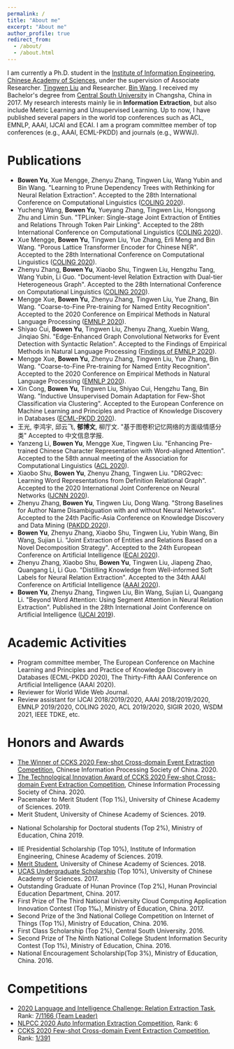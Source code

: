 ```yaml
---
permalink: /
title: "About me"
excerpt: "About me"
author_profile: true
redirect_from: 
  - /about/
  - /about.html
---
```

I am currently a Ph.D. student in the [Institute of Information Engineering](https://iie.ac.cn/), [Chinese Academy of Sciences](https://ucas.ac.cn/), under the supervision of Associate Researcher. [Tingwen Liu](https://scholar.google.com/citations?user=JqOOSuIAAAAJ) and Researcher. [Bin Wang](https://scholar.google.com/citations?user=tDajnHEAAAAJ). I received my Bachelor's degree from [Central South University](http://en.csu.edu.cn) in Changsha, China in 2017. My research interests mainly lie in **Information Extraction**, but also include Metric Learning and Unsupervised Learning. Up to now, I have published several papers in the world top conferences such as ACL, EMNLP, AAAI, IJCAI and ECAI. I am a program committee member of top conferences (e.g., AAAI, ECML-PKDD) and journals (e.g., WWWJ).

<!-- title: "About me ([Curriculum Vitae](https://lijian.ac.cn/files/cv/UCAS_PhD_lijian.pdf))" -->

<!-- # Research -->

<!-- Indeed, my works focus on **Relation Extraction** and scalable **optimization** tools for them, to channel theory and algorithms into applications. -->

# Publications
* **Bowen Yu**, Xue Mengge, Zhenyu Zhang, Tingwen Liu, Wang Yubin and Bin Wang. "Learning to Prune Dependency Trees with Rethinking for Neural Relation Extraction". Accepted to the 28th International Conference on Computational Linguistics ([COLING 2020](https://coling2020.org)).
* Yucheng Wang, **Bowen Yu**, Yueyang Zhang, Tingwen Liu, Hongsong Zhu and Limin Sun. "TPLinker: Single-stage Joint Extraction of Entities and Relations Through Token Pair Linking". Accepted to the 28th International Conference on Computational Linguistics ([COLING 2020](https://coling2020.org)).
* Xue Mengge, **Bowen Yu**, Tingwen Liu, Yue Zhang, Erli Meng and Bin Wang. "Porous Lattice Transformer Encoder for Chinese NER". Accepted to the 28th International Conference on Computational Linguistics ([COLING 2020](https://coling2020.org)).
* Zhenyu Zhang, **Bowen Yu**, Xiaobo Shu, Tingwen Liu, Hengzhu Tang, Wang Yubin, Li Guo. "Document-level Relation Extraction with Dual-tier Heterogeneous Graph". Accepted to the 28th International Conference on Computational Linguistics ([COLING 2020](https://coling2020.org)).
* Mengge Xue, **Bowen Yu**, Zhenyu Zhang, Tingwen Liu, Yue Zhang, Bin Wang. "Coarse-to-Fine Pre-training for Named Entity Recognition". Accepted to the 2020 Conference on Empirical Methods in Natural Language Processing ([EMNLP 2020](https://2020.emnlp.org)).
* Shiyao Cui, **Bowen Yu**, Tingwen Liu, Zhenyu Zhang, Xuebin Wang, Jinqiao Shi. "Edge-Enhanced Graph Convolutional Networks for Event Detection with Syntactic Relation". Accepted to the Findings of Empirical Methods in Natural Language Processing ([Findings of EMNLP 2020](https://2020.emnlp.org)).
* Mengge Xue, **Bowen Yu**, Zhenyu Zhang, Tingwen Liu, Yue Zhang, Bin Wang. "Coarse-to-Fine Pre-training for Named Entity Recognition". Accepted to the 2020 Conference on Empirical Methods in Natural Language Processing ([EMNLP 2020](https://2020.emnlp.org)).
* Xin Cong, **Bowen Yu**, Tingwen Liu, Shiyao Cui, Hengzhu Tang, Bin Wang. "Inductive Unsupervised Domain Adaptation for Few-Shot Classification via Clustering". Accepted to the European Conference on Machine Learning and Principles and Practice of Knowledge Discovery in Databases ([ECML-PKDD 2020](https://ecmlpkdd2020.net)).
* 王光, 李鸿宇, 邱云飞, **郁博文**, 柳厅文. "基于图卷积记忆网络的方面级情感分类"  Accepted to 中文信息学报.
* Yanzeng Li, **Bowen Yu**, Mengge Xue, Tingwen Liu. "Enhancing Pre-trained Chinese Character Representation with Word-aligned Attention". Accepted to the 58th annual meeting of the Association for Computational Linguistics ([ACL 2020](https://acl2020.org)).
* Xiaobo Shu, **Bowen Yu**, Zhenyu Zhang, Tingwen Liu. "DRG2vec: Learning Word Representations from Definition Relational Graph". Accepted to the 2020 International Joint Conference on Neural Networks ([IJCNN 2020](https://wcci2020.org)).
* Zhenyu Zhang, **Bowen Yu**, Tingwen Liu, Dong Wang. "Strong Baselines for Author Name Disambiguation with and without Neural Networks". Accepted to the 24th Pacific-Asia Conference on Knowledge Discovery and Data Mining ([PAKDD 2020](http://pakdd2020.org)).
* **Bowen Yu**, Zhenyu Zhang, Xiaobo Shu, Tingwen Liu, Yubin Wang, Bin Wang, Sujian Li. "Joint Extraction of Entities and Relations Based on a Novel Decomposition Strategy". Accepted to the 24th European Conference on Artificial Intelligence ([ECAI 2020](http://ecai2020.eu)).
* Zhenyu Zhang, Xiaobo Shu, **Bowen Yu**, Tingwen Liu, Jiapeng Zhao, Quangang Li, Li Guo. "Distilling Knowledge from Well-informed Soft Labels for Neural Relation Extraction". Accepted to the 34th AAAI Conference on Artificial Intelligence ([AAAI 2020](https://aaai.org/Conferences/AAAI-20/)).
* **Bowen Yu**, Zhenyu Zhang, Tingwen Liu, Bin Wang, Sujian Li, Quangang Li. "Beyond Word Attention: Using Segment Attention in Neural Relation Extraction". Published in the 28th International Joint Conference on Artificial Intelligence ([IJCAI 2019](https://ijcai19.org/)).
<!-- * **Jian Li**, Yong Liu, Hailun Lin, Yinliang Yue, Weiping Wang. "Efficient Kernel Selection via Spectral Analysis". Published in Proceedings of the 26th International Joint Conference on Artificial Intelligence ([IJCAI 2017](https://www.ijcai-17.org/)). -->

# Academic Activities
* Program committee member, The European Conference on Machine Learning and Principles and Practice of Knowledge Discovery in Databases (ECML-PKDD 2020), The Thirty-Fifth AAAI Conference on Artificial Intelligence (AAAI 2020).
* Reviewer for World Wide Web Journal.
* Review assistant for IJCAI 2018/2019/2020, AAAI 2018/2019/2020, EMNLP 2019/2020, COLING 2020, ACL 2019/2020, SIGIR 2020, WSDM 2021, IEEE TDKE, etc.


# Honors and Awards
* [The Winner of CCKS 2020 Few-shot Cross-domain Event Extraction Competition](https://yubowen-ph.github.io/files/awards/2020_ccks_first_prize.pdf), Chinese Information Processing Society of China. 2020.
* [The Technological Innovation Award of CCKS 2020 Few-shot Cross-domain Event Extraction Competition](https://yubowen-ph.github.io/files/awards/2020_ccks_first_prize.pdf), Chinese Information Processing Society of China. 2020.
* Pacemaker to Merit Student (Top 1%), University of Chinese Academy of Sciences. 2019.
* Merit Student, University of Chinese Academy of Sciences. 2019.
<!-- * [The UCAS Joint PhD Training Program (2&permil;, USD \$22,800)](https://lijian.ac.cn/files/awards/2019_ucas_joint_phd_training_program.pdf) for [academic visiting at Stanford University twelve months](https://lijian.ac.cn/files/awards/2019_stanford_visiting.pdf). University of Chinese Academy of Sciences (UCAS). 2019. -->
<!-- * [CAS Presidential Scholarship (Top 1%, RMB &yen; 5,000)](https://lijian.ac.cn/files/awards/2019_cas_presidential_scholarship.pdf), Chinese Academy of Sciences (CAS). 2019. -->
* National Scholarship for Doctoral students (Top 2%), Ministry of Education, China 2019.
<!-- * [National Scholarship for Doctoral students (Top 2%, RMB &yen; 30,000)](https://lijian.ac.cn/files/awards/2018_national_scholarship.pdf), Ministry of Education of P.R. China. 2018. -->
* IIE Presidential Scholarship (Top 10%), Institute of Information Engineering, Chinese Academy of Sciences. 2019.
* [Merit Student](https://yubowen-ph.github.io/files/awards/2018_merit_student.jpeg), University of Chinese Academy of Sciences. 2018.
* [UCAS Undergraduate Scholarship](https://yubowen-ph.github.io/files/awards/2017_undergraduate_scholarship.jpeg) (Top 10%), University of Chinese Academy of Sciences. 2017.
* Outstanding Graduate of Hunan Province (Top 2%), Hunan Provincial Education Department, China. 2017.
* First Prize of The Third National University Cloud Computing Application Innovation Contest (Top 1‰), Ministry of Education, China. 2017.
* Second Prize of the 3nd National College Competition on Internet of Things (Top 1%), Ministry of Education, China. 2016.
* First Class Scholarship (Top 2%), Central South University. 2016.
* Second Prize of The Ninth National College Student Information Security Contest (Top 1%), Ministry of Education, China. 2016.
* National Encouragement Scholarship(Top 3%), Ministry of Education, China. 2016.


# Competitions

* [2020 Language and Intelligence Challenge: Relation Extraction Task](https://aistudio.baidu.com/aistudio/competition/detail/31), Rank: 
[7/1166 (Team Leader)](https://yubowen-ph.github.io/files/awards/2020_baidu_challenge.jpg)
* [NLPCC 2020 Auto Information Extraction Competition](http://tcci.ccf.org.cn/conference/2020/dldoc/taskgline01.pdf
), Rank: 6
* [CCKS 2020 Few-shot Cross-domain Event Extraction Competition](http://sigkg.cn/ccks2020/?page_id=69#task4
), Rank: [1/391](https://www.biendata.xyz/competition/ccks_2020_3/final-leaderboard/)


<!-- * [Merit Student](https://lijian.ac.cn/files/awards/2019_merit_student.pdf), University of Chinese Academy of Sciences (UCAS). 2019. -->
<!-- * [Laboratory Excellent Student Scholarship](https://lijian.ac.cn/files/awards/2017_laboratory_excellent_student.pdf), Institute of Information Engineering, CAS. 2017. -->
<!-- * [Laboratory Excellent Student Scholarship](https://lijian.ac.cn/files/awards/2018_laboratory_excellent_student.pdf), Institute of Information Engineering, CAS. 2018. -->


<!---Activity and Service--->
<!---Experience--->